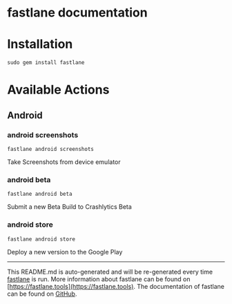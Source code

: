 fastlane documentation
================
# Installation
```
sudo gem install fastlane
```
# Available Actions
## Android
### android screenshots
```
fastlane android screenshots
```
Take Screenshots from device emulator
### android beta
```
fastlane android beta
```
Submit a new Beta Build to Crashlytics Beta
### android store
```
fastlane android store
```
Deploy a new version to the Google Play

----

This README.md is auto-generated and will be re-generated every time [fastlane](https://fastlane.tools) is run.
More information about fastlane can be found on [https://fastlane.tools](https://fastlane.tools).
The documentation of fastlane can be found on [GitHub](https://github.com/fastlane/fastlane/tree/master/fastlane).
